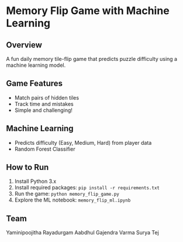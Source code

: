 
# Memory Flip Game with Machine Learning

## Overview
A fun daily memory tile-flip game that predicts puzzle difficulty using a machine learning model.

## Game Features
- Match pairs of hidden tiles
- Track time and mistakes
- Simple and challenging!

## Machine Learning
- Predicts difficulty (Easy, Medium, Hard) from player data
- Random Forest Classifier

## How to Run
1. Install Python 3.x
2. Install required packages: `pip install -r requirements.txt`
3. Run the game: `python memory_flip_game.py`
4. Explore the ML notebook: `memory_flip_ml.ipynb`

## Team
Yaminipoojitha Rayadurgam
Aabdhul 
Gajendra Varma
Surya Tej
